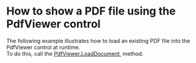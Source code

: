 # How to show a PDF file using the PdfViewer control


<p>The following example illustrates how to load an existing PDF file into the PdfViewer control at runtime.<br />To do this, call the <a href="https://documentation.devexpress.com/#windowsforms/DevExpressXtraPdfViewerPdfViewer_LoadDocumenttopic">PdfViewer.LoadDocument </a> method. </p>

<br/>


